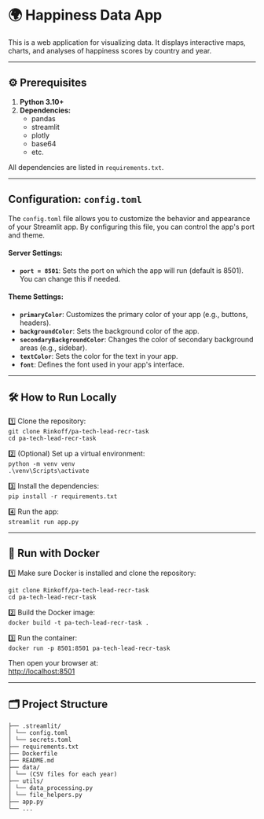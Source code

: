 # 🌍 Happiness Data App

This is a web application for visualizing data. It displays interactive maps, charts, and analyses of happiness scores by country and year.

---

## ⚙ Prerequisites

1. **Python 3.10+**
2. **Dependencies:**
   - pandas
   - streamlit
   - plotly
   - base64 
   - etc.

All dependencies are listed in `requirements.txt`.

---

## Configuration: `config.toml`

The `config.toml` file allows you to customize the behavior and appearance of your Streamlit app. By configuring this file, you can control the app's port and theme.

#### Server Settings:
- **`port = 8501`**: Sets the port on which the app will run (default is 8501). You can change this if needed.

#### Theme Settings:
- **`primaryColor`**: Customizes the primary color of your app (e.g., buttons, headers).
- **`backgroundColor`**: Sets the background color of the app.
- **`secondaryBackgroundColor`**: Changes the color of secondary background areas (e.g., sidebar).
- **`textColor`**: Sets the color for the text in your app.
- **`font`**: Defines the font used in your app's interface.

---

## 🛠 How to Run Locally

1️⃣ Clone the repository:  
`git clone Rinkoff/pa-tech-lead-recr-task`  
`cd pa-tech-lead-recr-task`

2️⃣ (Optional) Set up a virtual environment:  
`python -m venv venv`  
`.\venv\Scripts\activate`

3️⃣ Install the dependencies:  
`pip install -r requirements.txt`

4️⃣ Run the app:  
`streamlit run app.py`  

---

## 🐳 Run with Docker

1️⃣ Make sure Docker is installed and clone the repository:

`git clone Rinkoff/pa-tech-lead-recr-task`  
`cd pa-tech-lead-recr-task`

2️⃣ Build the Docker image:  
`docker build -t pa-tech-lead-recr-task .`

3️⃣ Run the container:  
`docker run -p 8501:8501 pa-tech-lead-recr-task`

Then open your browser at:  
[http://localhost:8501](http://localhost:8501)

---

## 🗂 Project Structure
```
├── .streamlit/
│ └── config.toml
│ └── secrets.toml
├── requirements.txt
├── Dockerfile
├── README.md
├── data/
│ └── (CSV files for each year)
├── utils/
│ └── data_processing.py
│ └── file_helpers.py
├── app.py
└── ...
```
